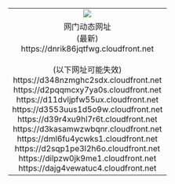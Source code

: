 ﻿<table>
  <tr></tr>
  <tr><td colspan=2 align=center><img src="https://dnrik86jqtfwg.cloudfront.net/Up/oGate.jpg" /></td></tr>
  <tr><td colspan=2 align=center>网门动态网址<br/>(最新)
<br>https://dnrik86jqtfwg.cloudfront.net
<br/><br/>(以下网址可能失效)
<br>https://d348nzmghc2sdx.cloudfront.net
<br>https://d2pqqmcxy7ya0s.cloudfront.net
<br>https://d11dvljpfw55ux.cloudfront.net
<br>https://d3553uus1d5o9w.cloudfront.net
<br>https://d39r4xu9hl7r6t.cloudfront.net
<br>https://d3kasamwzwbqnr.cloudfront.net
<br>https://dml6fu4ycwks1.cloudfront.net
<br>https://d2sqp1pe3l2h6o.cloudfront.net
<br>https://dilpzw0jk9me1.cloudfront.net
<br>https://dajg4vewatuc4.cloudfront.net
    </td>
  </tr>
</table>

